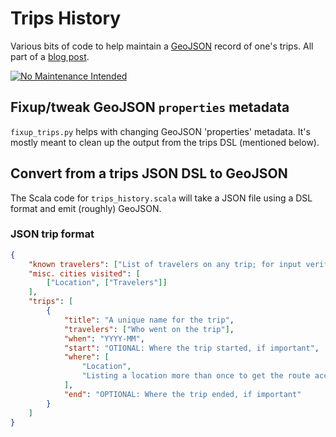 # Trips History
Various bits of code to help maintain a [GeoJSON](http://geojson.org/) record of one's trips.
All part of a [blog
post](http://nothingbutsnark.svbtle.com/my-impressions-of-scala).

[![No Maintenance Intended](http://unmaintained.tech/badge.svg)](http://unmaintained.tech/)

## Fixup/tweak GeoJSON `properties` metadata
`fixup_trips.py` helps with changing GeoJSON 'properties' metadata. It's mostly
meant to clean up the output from the trips DSL (mentioned below).

## Convert from a trips JSON DSL to GeoJSON
The Scala code for `trips_history.scala` will take a JSON file using a DSL format
and emit (roughly) GeoJSON.

### JSON trip format
```json
{
    "known travelers": ["List of travelers on any trip; for input verification"],
    "misc. cities visited": [
        ["Location", ["Travelers"]]
    ],
    "trips": [
        {
            "title": "A unique name for the trip",
            "travelers": ["Who went on the trip"],
            "when": "YYYY-MM",
            "start": "OTIONAL: Where the trip started, if important",
            "where": [
                "Location",
                "Listing a location more than once to get the route accurate is fine"
            ],
            "end": "OPTIONAL: Where the trip ended, if important"
        }
    ]
}
```
